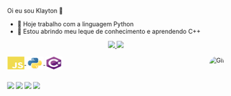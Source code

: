Oi eu sou Klayton 👋

- 🔭 Hoje trabalho com a linguagem Python
- 🌱 Estou abrindo meu leque de conhecimento e aprendendo C++

<div align="center">
  <a href="https://github.com/Ton-Chyod-s">
  <img height="125em" src="https://github-readme-stats.vercel.app/api?username=Ton-Chyod-s&show_icons=true&theme=dark&include_all_commits=true&count_private=true"/>
  <img height="125em" src="https://github-readme-stats.vercel.app/api/top-langs/?username=Ton-Chyod-s&layout=compact&langs_count=7&theme=dark"/>
</div>
  
  <div style="display: inline_block"><br>
  <img align="center" alt="Klay-Js" height="30" width="40" src="https://raw.githubusercontent.com/devicons/devicon/master/icons/javascript/javascript-plain.svg">
  <img align="center" alt="Klay-Python" height="30" width="40" src="https://raw.githubusercontent.com/devicons/devicon/master/icons/python/python-original.svg">
  <img align="center" alt="Klay-Csharp" height="30" width="40" src="https://raw.githubusercontent.com/devicons/devicon/master/icons/csharp/csharp-original.svg">
  <img align="right" alt="Gif" height="150" style="border-radius:50px;" src="https://freepngimg.com/thumb/technology/35586-4-robot.png">
</div>
  
 ##
  
<div>
   <a href="https://www.youtube.com/channel/UCHDBZCeFCxx38ani5s857Tw" target="_blank"><img src="https://img.shields.io/badge/YouTube-FF0000?style=for-the-badge&logo=youtube&logoColor=white" target="_blank"></a>
  <a href="https://www.instagram.com/arqkdias/" target="_blank"><img src="https://img.shields.io/badge/-Instagram-%23E4405F?style=for-the-badge&logo=instagram&logoColor=white" target="_blank"></a>
  <a href = "mailto:hix_x@hotmail.com"><img src="https://img.shields.io/badge/-Gmail-%23333?style=for-the-badge&logo=gmail&logoColor=white" target="_blank"></a>
  <a href="https://www.linkedin.com/in/klayton-dias-b74895197/" target="_blank"><img src="https://img.shields.io/badge/-LinkedIn-%230077B5?style=for-the-badge&logo=linkedin&logoColor=white" target="_blank"></a> 
</div>

